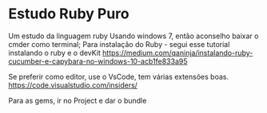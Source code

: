 # Estudo Ruby Puro
 Um estudo da linguagem ruby
 Usando windows 7, então aconselho baixar o cmder como terminal;
 Para instalação do Ruby - segui esse tutorial instalando o ruby e o devKit
 https://medium.com/qaninja/instalando-ruby-cucumber-e-capybara-no-windows-10-acb1fe833a95
 
 Se preferir como editor, use o VsCode, tem várias extensões boas.
 https://code.visualstudio.com/insiders/

 Para as gems, ir no Project e dar o bundle
 
 
